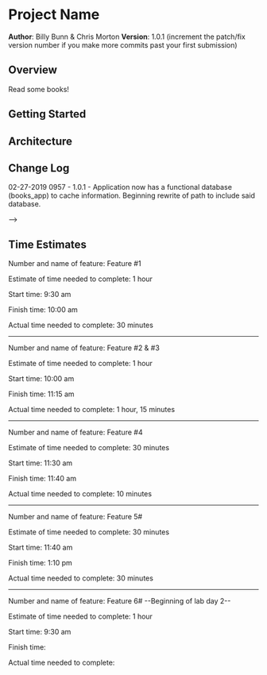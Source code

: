 # Project Name

**Author**: Billy Bunn & Chris Morton
**Version**: 1.0.1 (increment the patch/fix version number if you make more commits past your first submission)

## Overview
<!-- Provide a high level overview of what this application is and why you are building it, beyond the fact that it's an assignment for a Code Fellows 301 class. (i.e. What's your problem domain?) -->
Read some books!

## Getting Started
<!-- What are the steps that a user must take in order to build this app on their own machine and get it running? -->

## Architecture
<!-- Provide a detailed description of the application design. What technologies (languages, libraries, etc) you're using, and any other relevant design information. -->

## Change Log
<!-- Use this area to document the iterative changes made to your application as each feature is successfully implemented. Use time stamps. Here's an examples:
01-01-2001 4:59pm - Application now has a fully-functional express server, with GET and POST routes for the book resource.
-->
02-27-2019 0957 - 1.0.1 - Application now has a functional database (books_app) to cache information. Beginning rewrite of path to include said database.

<!-- 
## Credits and Collaborations
Give credit (and a link) to other people or resources that helped you build this application. 
-->
-->

## Time Estimates
<!-- For each of the features listed on the Trello board, make an estimate of the time it will take you to complete the feature, and record your start and finish times for that feature. -->
Number and name of feature: Feature #1

Estimate of time needed to complete: 1 hour

Start time: 9:30 am

Finish time: 10:00 am

Actual time needed to complete: 30 minutes

---
Number and name of feature: Feature #2 & #3

Estimate of time needed to complete: 1 hour

Start time: 10:00 am

Finish time: 11:15 am

Actual time needed to complete: 1 hour, 15 minutes

---
Number and name of feature: Feature #4

Estimate of time needed to complete: 30 minutes

Start time: 11:30 am

Finish time: 11:40 am

Actual time needed to complete: 10 minutes

---
Number and name of feature: Feature 5#

Estimate of time needed to complete: 30 minutes

Start time: 11:40 am

Finish time: 1:10 pm

Actual time needed to complete: 30 minutes

---
Number and name of feature: Feature 6#  --Beginning of lab day 2--

Estimate of time needed to complete: 1 hour

Start time: 9:30 am

Finish time: 

Actual time needed to complete: